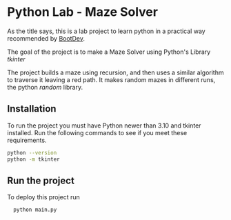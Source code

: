 
# Python Lab - Maze Solver

As the title says, this is a lab project to learn python in a practical way recommended by [BootDev](https://www.boot.dev/tracks/backend).

The goal of the project is to make a Maze Solver using Python's Library *tkinter*

The project builds a maze using recursion, and then uses a similar algorithm to traverse it leaving a red path. It makes random mazes in different runs, the python *random* library.


## Installation

To run the project you must have Python newer than 3.10 and tkinter installed. Run the following commands to see if you meet these requirements.

```bash
python --version
python -m tkinter
```
    

## Run the project

To deploy this project run

```bash
  python main.py
```

